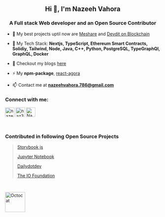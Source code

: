 <!-- Readme 1 -->

<h2 align="center">Hi 👋, I'm Nazeeh Vahora</h2>
<h3 align="center">A Full stack Web developer and an Open Source Contributor</h3>

<!-- - 🔭 I’m currently working on [Get it Here](https://github.com/Nazeeh21/Get-it-Here) -->

<!-- - 🌱 I’m currently learning **Blockchain, Solidity, Smart Contracts** -->

- 🔭 My best projects uptil now are [Meshare](https://github.com/Nazeeh21/meshare) and [Devdit on Blockchain](https://github.com/Nazeeh21/devdit-blockchain)

<!-- - 👨‍💻 All of my projects are available at [https://nazeeh21.github.io/](https://nazeeh21.github.io/) -->

- 💬 My Tech Stack: **Nextjs, TypeScript, Ethereum Smart Contracts, Solidiy, Tailwind, Node, Java, C++, Python, PostgreSQL, TypeGraphQl, GraphQL, Docker**

- 📄 Checkout my blogs [here](https://nazeeh.hashnode.dev/)

- ⚡ My **npm-package**,  [react-agora](https://www.npmjs.com/package/react-agora)

- 📫 Contact me at **nazeehvahora.786@gmail.com**

<!-- - 📄 My past experience [letter](https://drive.google.com/file/d/1gV32ThE63cUZ3WgizsYkblrOMpWM8y7c/view?usp=sharing) -->

<!-- - ⚡ Fun fact **I think, I overthinks a lot ;D** -->

<h3 align="left">Connect with me:</h3>
<p align="left">
<a style='display: inline-block' href="https://linkedin.com/in/nazeeh-vahora-a48abb196" target="blank"><img align="center" src="/public/linkedin.svg" alt="nazeeh-vahora-a48abb196" height="30" width="30" /></a>
<a href="https://instagram.com/naz3eh" target="blank"><img align="center" src="/public/instagram.svg" alt="naz3eh" height="30" width="30" /></a>
<a href="https://twitter.com/Nazeeh21" target="blank"><img align="center" src="/public/twitter.svg" alt="Nazeeh_v21" height="30" width="30" /></a>
</p>

</br>

### Contributed in following Open Source Projects

> [Storybook js](https://github.com/storybookjs/storybook/pull/15449)
>
> [Jupyter Notebook](https://github.com/jupyter/notebook/pull/6108)
>
> [Dailydotdev](https://github.com/dailydotdev/apps/pull/590)
>
> [The IO Foundation](https://github.com/TheIOFoundation/ProjectLockdown/pull/222)

</br>

<a href="https://github.com/Nazeeh21/Meshare" target="blank"><img align="center" src="/public/Octocat.png" alt="Octocat" height="65" width="65" /></a>
</p>

<!-- <a href="https://developer.github.com/program/" class="d-inline-block" data-hovercard-type="acv_badge" >
  <img alt="Github developer program" width="64px" src="/public/Octocat.png">
</a> -->

<!-- ![GitHub stats](https://github-readme-stats.vercel.app/api?username=Nazeeh21&show_icons=true&title_color=ffffff&icon_color=bb2acf&text_color=daf7dc&bg_color=150e56) -->

<!-- <h3 align="left">Languages and Tools:</h3>
<p align="left"> <a href="https://aws.amazon.com" target="_blank"> <img src="https://raw.githubusercontent.com/devicons/devicon/master/icons/amazonwebservices/amazonwebservices-original-wordmark.svg" alt="aws" width="40" height="40"/> </a> <a href="https://babeljs.io/" target="_blank"> <img src="https://www.vectorlogo.zone/logos/babeljs/babeljs-icon.svg" alt="babel" width="40" height="40"/> </a> <a href="https://www.blender.org/" target="_blank"> <img src="https://download.blender.org/branding/community/blender_community_badge_white.svg" alt="blender" width="40" height="40"/> </a> <a href="https://www.cprogramming.com/" target="_blank"> <img src="https://raw.githubusercontent.com/devicons/devicon/master/icons/c/c-original.svg" alt="c" width="40" height="40"/> </a> <a href="https://www.w3schools.com/cpp/" target="_blank"> <img src="https://raw.githubusercontent.com/devicons/devicon/master/icons/cplusplus/cplusplus-original.svg" alt="cplusplus" width="40" height="40"/> </a> <a href="https://www.docker.com/" target="_blank"> <img src="https://raw.githubusercontent.com/devicons/devicon/master/icons/docker/docker-original-wordmark.svg" alt="docker" width="40" height="40"/> </a> <a href="https://expressjs.com" target="_blank"> <img src="https://raw.githubusercontent.com/devicons/devicon/master/icons/express/express-original-wordmark.svg" alt="express" width="40" height="40"/> </a> <a href="https://www.figma.com/" target="_blank"> <img src="https://www.vectorlogo.zone/logos/figma/figma-icon.svg" alt="figma" width="40" height="40"/> </a> <a href="https://firebase.google.com/" target="_blank"> <img src="https://www.vectorlogo.zone/logos/firebase/firebase-icon.svg" alt="firebase" width="40" height="40"/> </a> <a href="https://git-scm.com/" target="_blank"> <img src="https://www.vectorlogo.zone/logos/git-scm/git-scm-icon.svg" alt="git" width="40" height="40"/> </a> <a href="https://graphql.org" target="_blank"> <img src="https://www.vectorlogo.zone/logos/graphql/graphql-icon.svg" alt="graphql" width="40" height="40"/> </a> <a href="https://heroku.com" target="_blank"> <img src="https://www.vectorlogo.zone/logos/heroku/heroku-icon.svg" alt="heroku" width="40" height="40"/> </a> <a href="https://www.w3.org/html/" target="_blank"> <img src="https://raw.githubusercontent.com/devicons/devicon/master/icons/html5/html5-original-wordmark.svg" alt="html5" width="40" height="40"/> </a> <a href="https://www.adobe.com/in/products/illustrator.html" target="_blank"> <img src="https://www.vectorlogo.zone/logos/adobe_illustrator/adobe_illustrator-icon.svg" alt="illustrator" width="40" height="40"/> </a> <a href="https://developer.mozilla.org/en-US/docs/Web/JavaScript" target="_blank"> <img src="https://raw.githubusercontent.com/devicons/devicon/master/icons/javascript/javascript-original.svg" alt="javascript" width="40" height="40"/> </a> <a href="https://www.linux.org/" target="_blank"> <img src="https://raw.githubusercontent.com/devicons/devicon/master/icons/linux/linux-original.svg" alt="linux" width="40" height="40"/> </a> <a href="https://www.mongodb.com/" target="_blank"> <img src="https://raw.githubusercontent.com/devicons/devicon/master/icons/mongodb/mongodb-original-wordmark.svg" alt="mongodb" width="40" height="40"/> </a> <a href="https://nextjs.org/" target="_blank"> <img src="https://cdn.worldvectorlogo.com/logos/nextjs-3.svg" alt="nextjs" width="40" height="40"/> </a> <a href="https://nodejs.org" target="_blank"> <img src="https://raw.githubusercontent.com/devicons/devicon/master/icons/nodejs/nodejs-original-wordmark.svg" alt="nodejs" width="40" height="40"/> </a> <a href="https://www.photoshop.com/en" target="_blank"> <img src="https://raw.githubusercontent.com/devicons/devicon/master/icons/photoshop/photoshop-line.svg" alt="photoshop" width="40" height="40"/> </a> <a href="https://www.postgresql.org" target="_blank"> <img src="https://raw.githubusercontent.com/devicons/devicon/master/icons/postgresql/postgresql-original-wordmark.svg" alt="postgresql" width="40" height="40"/> </a> <a href="https://postman.com" target="_blank"> <img src="https://www.vectorlogo.zone/logos/getpostman/getpostman-icon.svg" alt="postman" width="40" height="40"/> </a> <a href="https://www.python.org" target="_blank"> <img src="https://raw.githubusercontent.com/devicons/devicon/master/icons/python/python-original.svg" alt="python" width="40" height="40"/> </a> <a href="https://reactjs.org/" target="_blank"> <img src="https://raw.githubusercontent.com/devicons/devicon/master/icons/react/react-original-wordmark.svg" alt="react" width="40" height="40"/> </a> <a href="https://reactnative.dev/" target="_blank"> <img src="https://reactnative.dev/img/header_logo.svg" alt="reactnative" width="40" height="40"/> </a> <a href="https://redis.io" target="_blank"> <img src="https://raw.githubusercontent.com/devicons/devicon/master/icons/redis/redis-original-wordmark.svg" alt="redis" width="40" height="40"/> </a> <a href="https://redux.js.org" target="_blank"> <img src="https://raw.githubusercontent.com/devicons/devicon/master/icons/redux/redux-original.svg" alt="redux" width="40" height="40"/> </a> <a href="https://tailwindcss.com/" target="_blank"> <img src="https://www.vectorlogo.zone/logos/tailwindcss/tailwindcss-icon.svg" alt="tailwind" width="40" height="40"/> </a> <a href="https://www.typescriptlang.org/" target="_blank"> <img src="https://raw.githubusercontent.com/devicons/devicon/master/icons/typescript/typescript-original.svg" alt="typescript" width="40" height="40"/> </a> <a href="https://webpack.js.org" target="_blank"> <img src="https://raw.githubusercontent.com/devicons/devicon/d00d0969292a6569d45b06d3f350f463a0107b0d/icons/webpack/webpack-original-wordmark.svg" alt="webpack" width="40" height="40"/> </a> <a href="https://www.adobe.com/products/xd.html" target="_blank"> <img src="https://cdn.worldvectorlogo.com/logos/adobe-xd.svg" alt="xd" width="40" height="40"/> </a> </p>


<h3 align="left">Support:</h3>
<p><a href="https://www.buymeacoffee.com/nazeeh"> <img align="left" src="https://cdn.buymeacoffee.com/buttons/v2/default-yellow.png" height="50" width="210" alt="nazeeh" /></a></p><br><br> -->



<!-- Readme 2 -->

<!-- # Hi there 👋, I am Nazeeh Vahora

## I am _passionate_ **Full Stack** web developer

![I am *passionate* **Full Stack** web developer](https://avatars.githubusercontent.com/u/56908732?v=)

Currently, I am developing full-stack websites which help me to learn and get my hands working on new and modern technologies and then integrating DevOps in it.

Skills: NEXT JS / TypeScript / REACT / GraphQL / PostgresQL / Tailwindcss / ChakraUI

- 🔭 I’m currently working on https://github.com/Nazeeh21/devdit
- 🌱 I’m currently learning DevOps
- 💬 Ask me about TypeScript, Nextjs, PostgreSQL, Nodejs,
- 📫 How to reach me: nazeehvahora.786@gmail.com
- ⚡ Fun fact: Bit confused 😄

[<img src='https://cdn.jsdelivr.net/npm/simple-icons@3.0.1/icons/github.svg' alt='github' height='40'>](https://github.com/Nazeeh21) [<img src='https://cdn.jsdelivr.net/npm/simple-icons@3.0.1/icons/linkedin.svg' alt='linkedin' height='40'>](https://www.linkedin.com/in/nazeeh-vahora-a48abb196/) [<img src='https://cdn.jsdelivr.net/npm/simple-icons@3.0.1/icons/instagram.svg' alt='instagram' height='40'>](https://www.instagram.com/naz3eh/) [<img src='https://cdn.jsdelivr.net/npm/simple-icons@3.0.1/icons/twitter.svg' alt='twitter' height='40'>](https://twitter.com/Nazeeh_v21) [<img src='https://cdn.jsdelivr.net/npm/simple-icons@3.0.1/icons/icloud.svg' alt='website' height='40'>](https://nazeeh21.github.io/)

<a href='https://archiveprogram.github.com/'><img src='https://raw.githubusercontent.com/acervenky/animated-github-badges/master/assets/acbadge.gif' width='40' height='40'></a> <a href='https://docs.github.com/en/developers'><img src='https://raw.githubusercontent.com/acervenky/animated-github-badges/master/assets/devbadge.gif' width='40' height='40'></a> <a href='https://github.com/pricing'><img src='https://raw.githubusercontent.com/acervenky/animated-github-badges/master/assets/pro.gif' width='40' height='40'></a> <a href='https://stars.github.com/'><img src='https://raw.githubusercontent.com/acervenky/animated-github-badges/master/assets/starbadge.gif' width='35' height='35'></a> <a href='https://docs.github.com/en/github/supporting-the-open-source-community-with-github-sponsors'><img src='https://raw.githubusercontent.com/acervenky/animated-github-badges/master/assets/sponsorbadge.gif' width='35' height='35'></a>

[![trophy](https://github-profile-trophy.vercel.app/?username=Nazeeh21)](https://github.com/ryo-ma/github-profile-trophy)

[![Top Langs](https://github-readme-stats.vercel.app/api/top-langs/?username=Nazeeh21)](https://github.com/anuraghazra/github-readme-stats)

![GitHub stats](https://github-readme-stats.vercel.app/api?username=Nazeeh21&show_icons=true&count_private=true)

![GitHub Activity Graph](https://activity-graph.herokuapp.com/graph?username=Nazeeh21)

![GitHub metrics](https://metrics.lecoq.io/Nazeeh21)

![GitHub streak stats](https://github-readme-streak-stats.herokuapp.com/?user=Nazeeh21)

![Profile views](https://gpvc.arturio.dev/Nazeeh21) -->
